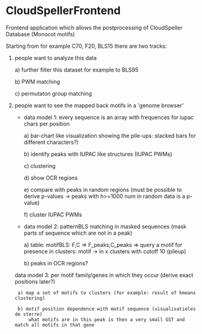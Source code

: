 # CloudSpellerFrontend

Frontend application which allows the postprocessing of CloudSpeller Database (Monocot motifs)

Starting from for example C70, F20, BLS15 there are two tracks:

1) people want to analyze this data 
	
	a) further filter this dataset for example to BLS95
	
	b) PWM matching
	
	c) permutaton group matching


2) people want to see the mapped back motifs in a 'genome browser'
	
	* data model 1: every sequence is an array with frequences for iupac chars per position

		a) bar-chart like visualization showing the pile-ups: stacked bars for different characters?)
		
		b) identify peaks with IUPAC like structures (IUPAC PWMs)
		
		c) clustering
		
		d) show OCR regions
		
		e) compare with peaks in random regions (must be possible to derive p-values -> peaks with h>=1000 num in random data
			is a p-value)
		
		f) cluster IUPAC PWMs

	* data model 2: patternBLS matching in masked sequences (mask parts of sequence which are not in a peak)

		a) table: motifBLS: F,C => F_peaks,C_peaks
		=> query a motif for presence in clusters: motif -> in x clusters with cutoff 10 (pileup)
	
		b) peaks in OCR regions?

	data model 3: per motif family/genes in which they occur (derive exact positions later?)
	
		a) map a set of motifs to clusters (for example: result of kmeans clustering)
	
		b) motif position dependence with motif sequence (visualisatieles de sterre)
			what motifs are in this peak is then a very small GST and match all motifs in that gene

	

